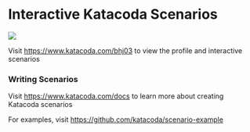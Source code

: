 # Interactive Katacoda Scenarios

[![](http://shields.katacoda.com/katacoda/bhj03/count.svg)](https://www.katacoda.com/bhj03 "Get your profile on Katacoda.com")

Visit https://www.katacoda.com/bhj03 to view the profile and interactive scenarios

### Writing Scenarios
Visit https://www.katacoda.com/docs to learn more about creating Katacoda scenarios

For examples, visit https://github.com/katacoda/scenario-example
